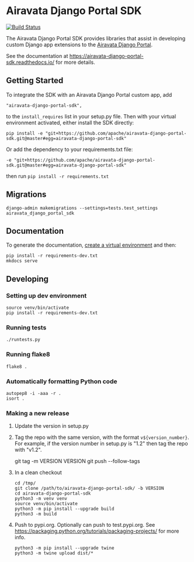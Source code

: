 # Airavata Django Portal SDK

[![Build Status](https://travis-ci.com/apache/airavata-django-portal-sdk.svg?branch=master)](https://travis-ci.com/apache/airavata-django-portal-sdk)

The Airavata Django Portal SDK provides libraries that assist in developing
custom Django app extensions to the
[Airavata Django Portal](https://github.com/apache/airavata-django-portal).

See the documentation at https://airavata-django-portal-sdk.readthedocs.io/ for
more details.

## Getting Started

To integrate the SDK with an Airavata Django Portal custom app, add

```
"airavata-django-portal-sdk",
```

to the `install_requires` list in your setup.py file. Then with your virtual
environment activated, either install the SDK directly:

```
pip install -e "git+https://github.com/apache/airavata-django-portal-sdk.git@master#egg=airavata-django-portal-sdk"
```

Or add the dependency to your requirements.txt file:

```
-e "git+https://github.com/apache/airavata-django-portal-sdk.git@master#egg=airavata-django-portal-sdk"
```

then run `pip install -r requirements.txt`

## Migrations

```
django-admin makemigrations --settings=tests.test_settings airavata_django_portal_sdk
```

## Documentation

To generate the documentation,
[create a virtual environment](https://docs.python.org/3/tutorial/venv.html) and
then:

```
pip install -r requirements-dev.txt
mkdocs serve
```

## Developing

### Setting up dev environment

```
source venv/bin/activate
pip install -r requirements-dev.txt
```

### Running tests

```
./runtests.py
```

### Running flake8

```
flake8 .
```

### Automatically formatting Python code

```
autopep8 -i -aaa -r .
isort .
```

### Making a new release

1. Update the version in setup.py
2. Tag the repo with the same version, with the format `v${version_number}`. For
   example, if the version number in setup.py is "1.2" then tag the repo with
   "v1.2".

   git tag -m VERSION VERSION
   git push --follow-tags

3. In a clean checkout

   ```
   cd /tmp/
   git clone /path/to/airavata-django-portal-sdk/ -b VERSION
   cd airavata-django-portal-sdk
   python3 -m venv venv
   source venv/bin/activate
   python3 -m pip install --upgrade build
   python3 -m build
   ```

4. Push to pypi.org. Optionally can push to test.pypi.org. See
   <https://packaging.python.org/tutorials/packaging-projects/> for more info.

   ```
   python3 -m pip install --upgrade twine
   python3 -m twine upload dist/*
   ```
